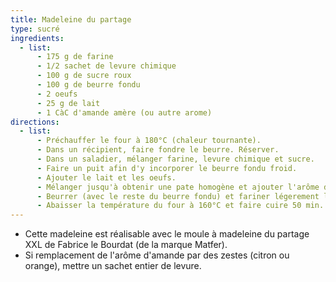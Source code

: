 ```yaml
---
title: Madeleine du partage
type: sucré
ingredients:
  - list:
      - 175 g de farine
      - 1/2 sachet de levure chimique
      - 100 g de sucre roux
      - 100 g de beurre fondu
      - 2 oeufs
      - 25 g de lait
      - 1 CàC d'amande amère (ou autre arome)
directions:
  - list:
      - Préchauffer le four à 180°C (chaleur tournante).
      - Dans un récipient, faire fondre le beurre. Réserver.
      - Dans un saladier, mélanger farine, levure chimique et sucre.
      - Faire un puit afin d'y incorporer le beurre fondu froid.
      - Ajouter le lait et les oeufs.
      - Mélanger jusqu'à obtenir une pate homogène et ajouter l'arôme d'amande amère.
      - Beurrer (avec le reste du beurre fondu) et fariner légerement le moule à madeleine du partage.
      - Abaisser la température du four à 160°C et faire cuire 50 min.
---
```


- Cette madeleine est réalisable avec le moule à madeleine du partage XXL de Fabrice le Bourdat (de la marque Matfer).
- Si remplacement de l'arôme d'amande par des zestes (citron ou orange), mettre un sachet entier de levure.
